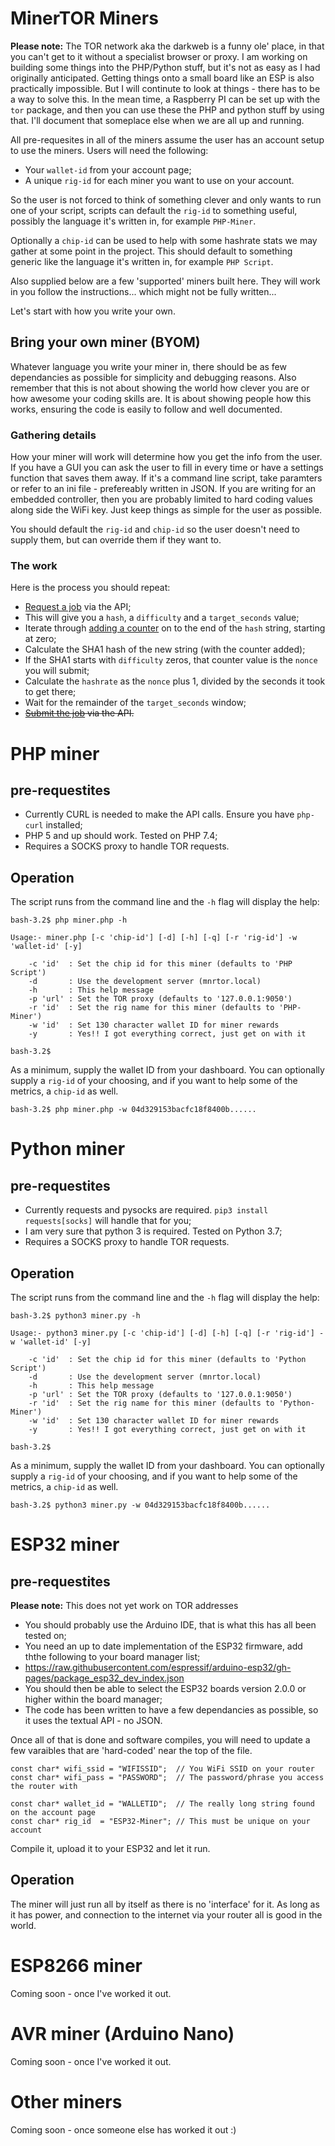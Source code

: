 # MinerTOR Miners

__Please note:__ The TOR network aka the darkweb is a funny ole' place, in that you can't get to it without a specialist browser or proxy. I am working on building some things into the PHP/Python stuff, but it's not as easy as I had originally anticipated. Getting things onto a small board like an ESP is also practically impossible. But I will continute to look at things - there has to be a way to solve this. In the mean time, a Raspberry PI can be set up with the `tor` package, and then you can use these the PHP and python stuff by using that. I'll document that someplace else when we are all up and running.

All pre-requesites in all of the miners assume the user has an account setup to use the miners. Users will need the following:

 * Your `wallet-id` from your account page;
 * A unique `rig-id` for each miner you want to use on your account.

So the user is not forced to think of something clever and only wants to run one of your script, scripts can default the `rig-id` to something useful, possibly the language it's written in, for example `PHP-Miner`.

Optionally  a `chip-id` can be used to help with some hashrate stats we may gather at some point in the project. This should default to something generic like the language it's written in, for example `PHP Script`. 

Also supplied below are a few 'supported' miners built here. They will work in you follow the instructions... which might not be fully written...

Let's start with how you write your own.

## Bring your own miner (BYOM)

Whatever language you write your miner in, there should be as few dependancies as possible for simplicity and debugging reasons. Also remember that this is not about showing the world how clever you are or how awesome your coding skills are. It is about showing people how this works, ensuring the code is easily to follow and well documented.

### Gathering details

How your miner will work will determine how you get the info from the user. If you have a GUI you can ask the user to fill in every time or have a settings function that saves them away. If it's a command line script, take paramters or refer to an ini file - prefereably written in JSON. If you are writing for an embedded controller, then you are probably limited to hard coding values along side the WiFi key. Just keep things as simple for the user as possible. 

You should default the `rig-id` and `chip-id` so the user doesn't need to supply them, but can override them if they want to.

### The work

Here is the process you should repeat:

 * [Request a job](/wiki/api/job/request) via the API;
 * This will give you a `hash`, a `difficulty` and a `target_seconds` value;
 * Iterate through [adding a counter](/wiki/mining/work) on to the end of the `hash` string, starting at zero;
 * Calculate the SHA1 hash of the new string (with the counter added);
 * If the SHA1 starts with `difficulty` zeros, that counter value is the `nonce` you will submit;
 * Calculate the `hashrate` as the `nonce` plus 1, divided by the seconds it took to get there;
 * Wait for the remainder of the `target_seconds` window;
 * ~~[Submit the job](/wiki/api/job/submit) via the API.~~

# PHP miner

## pre-requestites

 * Currently CURL is needed to make the API calls. Ensure you have `php-curl` installed;
 * PHP 5 and up should work. Tested on PHP 7.4;
 * Requires a SOCKS proxy to handle TOR requests.

## Operation

The script runs from the command line and the `-h` flag will display the help:

```language-console
bash-3.2$ php miner.php -h

Usage:- miner.php [-c 'chip-id'] [-d] [-h] [-q] [-r 'rig-id'] -w 'wallet-id' [-y]

    -c 'id'  : Set the chip id for this miner (defaults to 'PHP Script')
    -d       : Use the development server (mnrtor.local)
    -h       : This help message
    -p 'url' : Set the TOR proxy (defaults to '127.0.0.1:9050')
    -r 'id'  : Set the rig name for this miner (defaults to 'PHP-Miner')
    -w 'id'  : Set 130 character wallet ID for miner rewards
    -y       : Yes!! I got everything correct, just get on with it

bash-3.2$ 
```

As a minimum, supply the wallet ID from your dashboard. You can optionally supply a `rig-id` of your choosing, and if you want to help some of the metrics, a `chip-id` as well.

```language-console
bash-3.2$ php miner.php -w 04d329153bacfc18f8400b......
```

# Python miner

## pre-requestites

 * Currently requests and pysocks are required. `pip3 install requests[socks]` will handle that for you;
 * I am very sure that python 3 is required. Tested on Python 3.7;
 * Requires a SOCKS proxy to handle TOR requests.

## Operation

The script runs from the command line and the `-h` flag will display the help:

```language-console
bash-3.2$ python3 miner.py -h

Usage:- python3 miner.py [-c 'chip-id'] [-d] [-h] [-q] [-r 'rig-id'] -w 'wallet-id' [-y]

    -c 'id'  : Set the chip id for this miner (defaults to 'Python Script')
    -d       : Use the development server (mnrtor.local)
    -h       : This help message
    -p 'url' : Set the TOR proxy (defaults to '127.0.0.1:9050')
    -r 'id'  : Set the rig name for this miner (defaults to 'Python-Miner')
    -w 'id'  : Set 130 character wallet ID for miner rewards
    -y       : Yes!! I got everything correct, just get on with it

bash-3.2$ 
```

As a minimum, supply the wallet ID from your dashboard. You can optionally supply a `rig-id` of your choosing, and if you want to help some of the metrics, a `chip-id` as well.

```language-console
bash-3.2$ python3 miner.py -w 04d329153bacfc18f8400b......
```

# ESP32 miner

## pre-requestites

__Please note:__ This does not yet work on TOR addresses

 * You should probably use the Arduino IDE, that is what this has all been tested on;
 * You need an up to date implementation of the ESP32 firmware, add ththe following to your board manager list;
 * https://raw.githubusercontent.com/espressif/arduino-esp32/gh-pages/package_esp32_dev_index.json
 * You should then be able to select the ESP32 boards version 2.0.0 or higher within the board manager;
 * The code has been written to have a few dependancies as possible, so it uses the textual API - no JSON.

Once all of that is done and software compiles, you will need to update a few varaibles that are 'hard-coded' near the top of the file.

```language-c
const char* wifi_ssid = "WIFISSID";  // You WiFi SSID on your router
const char* wifi_pass = "PASSWORD";  // The password/phrase you access the router with

const char* wallet_id = "WALLETID";  // The really long string found on the account page
const char* rig_id  = "ESP32-Miner"; // This must be unique on your account
```

Compile it, upload it to your ESP32 and let it run.

## Operation

The miner will just run all by itself as there is no 'interface' for it. As long as it has power, and connection to the internet via your router all is good in the world.

# ESP8266 miner

Coming soon - once I've worked it out.

# AVR miner (Arduino Nano)

Coming soon - once I've worked it out.

# Other miners

Coming soon - once someone else has worked it out :)
